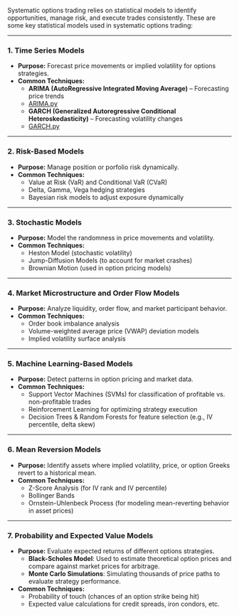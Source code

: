 Systematic options trading relies on statistical models to identify opportunities, manage risk, and execute trades consistently. 
These are some key statistical models used in systematic options trading:

---

### **1. Time Series Models**
   - **Purpose:** Forecast price movements or implied volatility for options strategies.
   - **Common Techniques:**
     - **ARIMA (AutoRegressive Integrated Moving Average)** – Forecasting price trends
     - [ARIMA.py](https://github.com/manuelmusngi/statistical-models-for-systematic-options-trading/blob/main/src/ARIMA.py)
     - **GARCH (Generalized Autoregressive Conditional Heteroskedasticity)** – Forecasting volatility changes
     - [GARCH.py](https://github.com/manuelmusngi/qr-statistical-models-for-systematic-options-trading/blob/main/src/GARCH.py)
---
### **2. Risk-Based Models**
   - **Purpose:** Manage position or porfolio risk dynamically.
   - **Common Techniques:**
     - Value at Risk (VaR) and Conditional VaR (CVaR)
     - Delta, Gamma, Vega hedging strategies
     - Bayesian risk models to adjust exposure dynamically
---
### **3. Stochastic Models**
   - **Purpose:** Model the randomness in price movements and volatility.
   - **Common Techniques:**
     - Heston Model (stochastic volatility)
     - Jump-Diffusion Models (to account for market crashes)
     - Brownian Motion (used in option pricing models)
---
### **4. Market Microstructure and Order Flow Models**
   - **Purpose:** Analyze liquidity, order flow, and market participant behavior.
   - **Common Techniques:**
     - Order book imbalance analysis
     - Volume-weighted average price (VWAP) deviation models
     - Implied volatility surface analysis
---
### **5. Machine Learning-Based Models**
   - **Purpose:** Detect patterns in option pricing and market data.
   - **Common Techniques:**
     - Support Vector Machines (SVMs) for classification of profitable vs. non-profitable trades
     - Reinforcement Learning for optimizing strategy execution
     - Decision Trees & Random Forests for feature selection (e.g., IV percentile, delta skew)
---
### **6. Mean Reversion Models**
   - **Purpose:** Identify assets where implied volatility, price, or option Greeks revert to a historical mean.
   - **Common Techniques:**
     - Z-Score Analysis (for IV rank and IV percentile)
     - Bollinger Bands
     - Ornstein-Uhlenbeck Process (for modeling mean-reverting behavior in asset prices)
---
### **7. Probability and Expected Value Models**
   - **Purpose:** Evaluate expected returns of different options strategies.
     - **Black-Scholes Model**: Used to estimate theoretical option prices and compare against market prices for arbitrage.
     - **Monte Carlo Simulations**: Simulating thousands of price paths to evaluate strategy performance.
   - **Common Techniques:**
     - Probability of touch (chances of an option strike being hit)
     - Expected value calculations for credit spreads, iron condors, etc.
